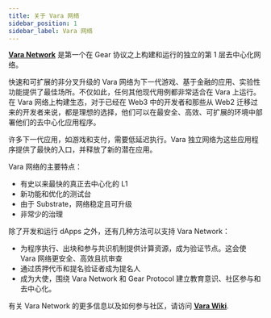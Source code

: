 ```yaml
---
title: 关于 Vara 网络
sidebar_position: 1
sidebar_label: Vara 网络
---
```


**[Vara Network](https://vara.network/)** 是第一个在 Gear 协议之上构建和运行的独立的第 1 层去中心化网络。

快速和可扩展的非分叉升级的 Vara 网络为下一代游戏、基于金融的应用、实验性功能提供了最佳场所。不仅如此，任何其他现代用例都非常适合在 Vara 上运行。在 Vara 网络上构建生态，对于已经在 Web3 中的开发者和那些从 Web2 迁移过来的开发者来说，都是理想的选择，他们可以在最安全、高效、可扩展的环境中部署他们的去中心化应用程序。

许多下一代应用，如游戏和支付，需要低延迟执行。Vara 独立网络为这些应用程序提供了最快的入口，并释放了新的潜在应用。

Vara 网络的主要特点：
- 有史以来最快的真正去中心化的 L1
- 新功能和优化的测试台
- 由于 Substrate，网络稳定且可升级
- 非常少的治理

除了开发和运行 dApps 之外，还有几种方法可以支持 Vara Network：
- 为程序执行、出块和参与共识机制提供计算资源，成为验证节点。这会使 Vara 网络更安全、高效且抗审查
- 通过质押代币和提名验证者成为提名人
- 成为大使，围绕 Vara Network 和 Gear Protocol 建立教育意识、社区参与和去中心化。

有关 Vara Network 的更多信息以及如何参与社区，请访问 **[Vara Wiki](https://wiki.vara.network/)**.
